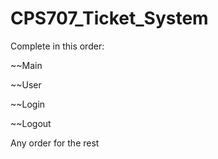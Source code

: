 # CPS707_Ticket_System

Complete in this order:

~~Main

~~User

~~Login

~~Logout

Any order for the rest
